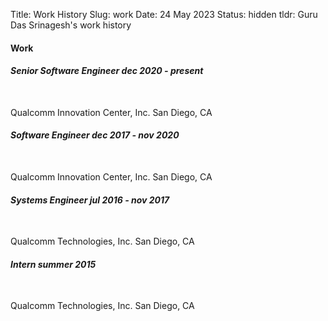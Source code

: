Title: Work History
Slug: work
Date: 24 May 2023
Status: hidden
tldr: Guru Das Srinagesh's work history

#### Work
<p>
<h6 class="resume-header"><span class="alignleft"><strong>Senior Software Engineer</span> <span class="alignright">dec 2020 - present</span></strong></h6><br>
<span class="alignleft">Qualcomm Innovation Center, Inc.</span> <span class="alignright">San Diego, CA</span><br>
</p>
<p>
<h6 class="resume-header"><span class="alignleft"><strong>Software Engineer</span> <span class="alignright">dec 2017 - nov 2020</span></strong></h6><br>
<span class="alignleft">Qualcomm Innovation Center, Inc.</span> <span class="alignright">San Diego, CA</span><br>
</p>
<p>
<h6 class="resume-header"><span class="alignleft"><strong>Systems Engineer</span> <span class="alignright">jul 2016 - nov 2017</span></strong></h6><br>
<span class="alignleft">Qualcomm Technologies, Inc.</span> <span class="alignright">San Diego, CA</span><br>
</p>
<p>
<h6 class="resume-header"><span class="alignleft"><strong>Intern</span> <span class="alignright">summer 2015</span></strong></h6><br>
<span class="alignleft">Qualcomm Technologies, Inc.</span> <span class="alignright">San Diego, CA</span><br>
</p>

